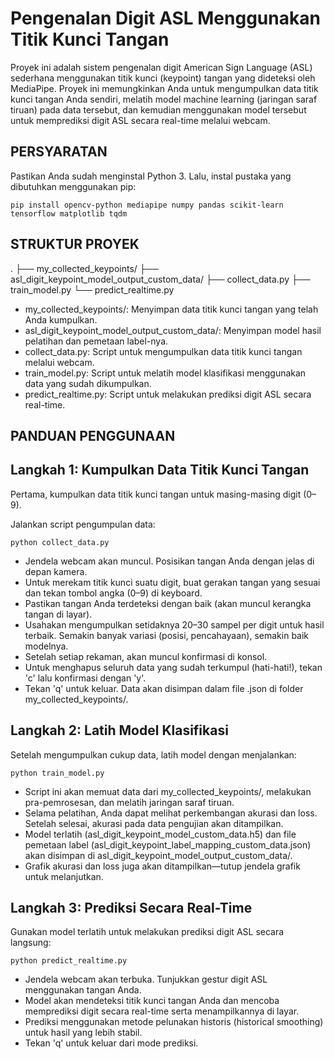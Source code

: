 Pengenalan Digit ASL Menggunakan Titik Kunci Tangan
==========================================

Proyek ini adalah sistem pengenalan digit American Sign Language (ASL) sederhana menggunakan titik kunci (keypoint) tangan yang dideteksi oleh MediaPipe. Proyek ini memungkinkan Anda untuk mengumpulkan data titik kunci tangan Anda sendiri, melatih model machine learning (jaringan saraf tiruan) pada data tersebut, dan kemudian menggunakan model tersebut untuk memprediksi digit ASL secara real-time melalui webcam.

PERSYARATAN
------------
Pastikan Anda sudah menginstal Python 3. Lalu, instal pustaka yang dibutuhkan menggunakan pip:

    pip install opencv-python mediapipe numpy pandas scikit-learn tensorflow matplotlib tqdm

STRUKTUR PROYEK
-----------------
.
├── my_collected_keypoints/
├── asl_digit_keypoint_model_output_custom_data/
├── collect_data.py
├── train_model.py
└── predict_realtime.py

- my_collected_keypoints/: Menyimpan data titik kunci tangan yang telah Anda kumpulkan.
- asl_digit_keypoint_model_output_custom_data/: Menyimpan model hasil pelatihan dan pemetaan label-nya.
- collect_data.py: Script untuk mengumpulkan data titik kunci tangan melalui webcam.
- train_model.py: Script untuk melatih model klasifikasi menggunakan data yang sudah dikumpulkan.
- predict_realtime.py: Script untuk melakukan prediksi digit ASL secara real-time.

PANDUAN PENGGUNAAN
-----------

Langkah 1: Kumpulkan Data Titik Kunci Tangan
----------------------------------
Pertama, kumpulkan data titik kunci tangan untuk masing-masing digit (0–9).

Jalankan script pengumpulan data:

    python collect_data.py

- Jendela webcam akan muncul. Posisikan tangan Anda dengan jelas di depan kamera.
- Untuk merekam titik kunci suatu digit, buat gerakan tangan yang sesuai dan tekan tombol angka (0–9) di keyboard.
- Pastikan tangan Anda terdeteksi dengan baik (akan muncul kerangka tangan di layar).
- Usahakan mengumpulkan setidaknya 20–30 sampel per digit untuk hasil terbaik. Semakin banyak variasi (posisi, pencahayaan), semakin baik modelnya.
- Setelah setiap rekaman, akan muncul konfirmasi di konsol.
- Untuk menghapus seluruh data yang sudah terkumpul (hati-hati!), tekan 'c' lalu konfirmasi dengan 'y'.
- Tekan 'q' untuk keluar. Data akan disimpan dalam file .json di folder my_collected_keypoints/.

Langkah 2: Latih Model Klasifikasi
--------------------------------------
Setelah mengumpulkan cukup data, latih model dengan menjalankan:

    python train_model.py

- Script ini akan memuat data dari my_collected_keypoints/, melakukan pra-pemrosesan, dan melatih jaringan saraf tiruan.
- Selama pelatihan, Anda dapat melihat perkembangan akurasi dan loss. Setelah selesai, akurasi pada data pengujian akan ditampilkan.
- Model terlatih (asl_digit_keypoint_model_custom_data.h5) dan file pemetaan label (asl_digit_keypoint_label_mapping_custom_data.json) akan disimpan di asl_digit_keypoint_model_output_custom_data/.
- Grafik akurasi dan loss juga akan ditampilkan—tutup jendela grafik untuk melanjutkan.

Langkah 3: Prediksi Secara Real-Time
------------------------------------
Gunakan model terlatih untuk melakukan prediksi digit ASL secara langsung:

    python predict_realtime.py

- Jendela webcam akan terbuka. Tunjukkan gestur digit ASL menggunakan tangan Anda.
- Model akan mendeteksi titik kunci tangan Anda dan mencoba memprediksi digit secara real-time serta menampilkannya di layar.
- Prediksi menggunakan metode pelunakan historis (historical smoothing) untuk hasil yang lebih stabil.
- Tekan 'q' untuk keluar dari mode prediksi.
